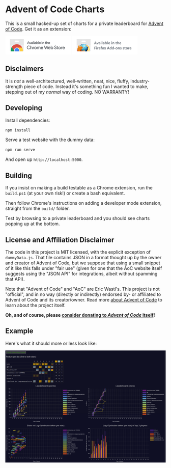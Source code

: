# Advent of Code Charts

This is a small hacked-up set of charts for a private leaderboard for [Advent of Code](https://adventofcode.com/).
Get it as an extension:

[![browser-store-chrome.png](browser-store-chrome.png)](https://chrome.google.com/webstore/detail/advent-of-code-charts/ipbomkmbokofodhhjpipflmdplipblbe) [![browser-store-firefox.png](browser-store-firefox.png)](https://addons.mozilla.org/en-US/firefox/addon/advent-of-code-charts/)

## Disclaimers

It is *not* a well-architectured, well-written, neat, nice, fluffy, industry-strength piece of code.
Instead it's something fun I wanted to make, stepping out of my *normal* way of coding. NO WARRANTY!

## Developing

Install dependencies:

```sh
npm install
```

Serve a test website with the dummy data:

```sh
npm run serve
```

And open up `http://localhost:5000`.

## Building

If you insist on making a build testable as a Chrome extension, run the `build.ps1` (at your own risk!) or create a bash equivalent.

Then follow Chrome's instructions on adding a developer mode extension, straight from the `build/` folder.

Test by browsing to a private leaderboard and you should see charts popping up at the bottom.

## License and Affiliation Disclaimer

The code in this project is MIT licensed, with the explicit exception of `dummyData.js`.
That file contains JSON in a format thought up by the owner and creator of Advent of Code, but we suppose that using a small snippet of it like this falls under "fair use" (given for one that the AoC website itself suggests using the "JSON API" for integrations, albeit without spamming that API).

Note that "Advent of Code" and "AoC" are Eric Wastl's.
This project is not "official", and in no way (directly or indirectly) endorsed by- or affiliated to Advent of Code and its creator/owner.
Read more [about Advent of Code](https://adventofcode.com/2018/about) to learn about the project itself.

**Oh, and of course, please [consider donating to _Advent of Code_ itself](https://adventofcode.com/2018/support)!**

## Example

Here's what it should more or less look like:

![example-001.png](example-001.png)
